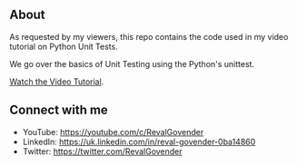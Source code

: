 ## About

As requested by my viewers, this repo contains the code used in my video tutorial on Python Unit Tests.

We go over the basics of Unit Testing using the Python's unittest.

[Watch the Video Tutorial](https://youtu.be/_0soBPejyu4).

## Connect with me
- YouTube: https://youtube.com/c/RevalGovender
- LinkedIn: https://uk.linkedin.com/in/reval-govender-0ba14860
- Twitter: https://twitter.com/RevalGovender